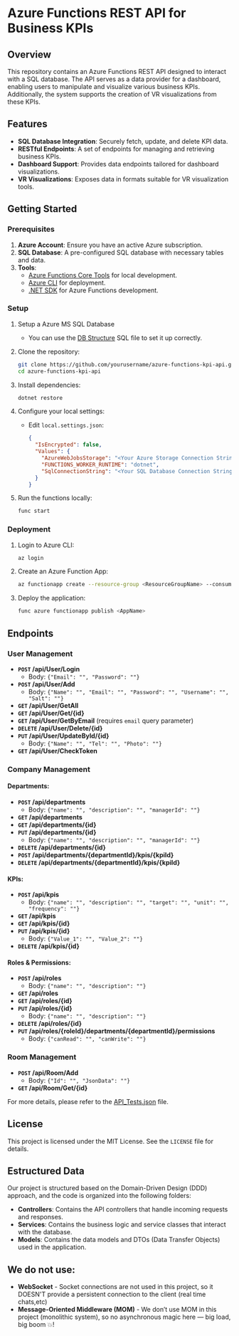 # Azure Functions REST API for Business KPIs

## Overview
This repository contains an Azure Functions REST API designed to interact with a SQL database. The API serves as a data provider for a dashboard, enabling users to manipulate and visualize various business KPIs. Additionally, the system supports the creation of VR visualizations from these KPIs.

## Features
- **SQL Database Integration**: Securely fetch, update, and delete KPI data.
- **RESTful Endpoints**: A set of endpoints for managing and retrieving business KPIs.
- **Dashboard Support**: Provides data endpoints tailored for dashboard visualizations.
- **VR Visualizations**: Exposes data in formats suitable for VR visualization tools.

## Getting Started

### Prerequisites
1. **Azure Account**: Ensure you have an active Azure subscription.
2. **SQL Database**: A pre-configured SQL database with necessary tables and data.
3. **Tools**:
   - [Azure Functions Core Tools](https://learn.microsoft.com/en-us/azure/azure-functions/functions-run-local) for local development.
   - [Azure CLI](https://learn.microsoft.com/en-us/cli/azure/install-azure-cli) for deployment.
   - [.NET SDK](https://dotnet.microsoft.com/download) for Azure Functions development.

### Setup
1. Setup a Azure MS SQL Database
   - You can use the [DB Structure](/Database/DB_Structure.sql) SQL file to set it up correctly.
2. Clone the repository:
   ```bash
   git clone https://github.com/yourusername/azure-functions-kpi-api.git
   cd azure-functions-kpi-api
   ```

3. Install dependencies:
   ```bash
   dotnet restore
   ```

4. Configure your local settings:
   - Edit `local.settings.json`:
     ```json
     {
       "IsEncrypted": false,
       "Values": {
         "AzureWebJobsStorage": "<Your Azure Storage Connection String>",
         "FUNCTIONS_WORKER_RUNTIME": "dotnet",
         "SqlConnectionString": "<Your SQL Database Connection String>"
       }
     }
     ```

5. Run the functions locally:
   ```bash
   func start
   ```

### Deployment
1. Login to Azure CLI:
   ```bash
   az login
   ```

2. Create an Azure Function App:
   ```bash
   az functionapp create --resource-group <ResourceGroupName> --consumption-plan-location <Region> --runtime dotnet --functions-version 4 --name <AppName> --storage-account <StorageAccountName>
   ```

3. Deploy the application:
   ```bash
   func azure functionapp publish <AppName>
   ```

## Endpoints

### User Management

-   **`POST` /api/User/Login**
    -   Body: `{"Email": "", "Password": ""}`
-   **`POST` /api/User/Add**
    -   Body: `{"Name": "", "Email": "", "Password": "", "Username": "", "Salt": ""}`
-   **`GET` /api/User/GetAll**
-   **`GET` /api/User/Get/{id}**
-   **`GET` /api/User/GetByEmail** (requires `email` query parameter)
-   **`DELETE` /api/User/Delete/{id}**
-   **`PUT` /api/User/UpdateById/{id}**
    -   Body: `{"Name": "", "Tel": "", "Photo": ""}`
-   **`GET` /api/User/CheckToken**

### Company Management

#### Departments:
-   **`POST` /api/departments**
    -   Body: `{"name": "", "description": "", "managerId": ""}`
-   **`GET` /api/departments**
-   **`GET` /api/departments/{id}**
-   **`PUT` /api/departments/{id}**
    -   Body: `{"name": "", "description": "", "managerId": ""}`
-   **`DELETE` /api/departments/{id}**
-   **`POST` /api/departments/{departmentId}/kpis/{kpiId}**
-   **`DELETE` /api/departments/{departmentId}/kpis/{kpiId}**

#### KPIs:
-   **`POST` /api/kpis**
    -   Body: `{"name": "", "description": "", "target": "", "unit": "", "frequency": ""}`
-   **`GET` /api/kpis**
-   **`GET` /api/kpis/{id}**
-   **`PUT` /api/kpis/{id}**
    -   Body: `{"Value_1": "", "Value_2": ""}`
-   **`DELETE` /api/kpis/{id}**

#### Roles & Permissions:
-   **`POST` /api/roles**
    -   Body: `{"name": "", "description": ""}`
-   **`GET` /api/roles**
-   **`GET` /api/roles/{id}**
-   **`PUT` /api/roles/{id}**
    -   Body: `{"name": "", "description": ""}`
-   **`DELETE` /api/roles/{id}**
-   **`PUT` /api/roles/{roleId}/departments/{departmentId}/permissions**
    -   Body: `{"canRead": "", "canWrite": ""}`

### Room Management

-   **`POST` /api/Room/Add**
    -   Body: `{"Id": "", "JsonData": ""}`
-   **`GET` /api/Room/Get/{id}**

For more details, please refer to the [API_Tests.json](API_Tests.json) file.

## License
This project is licensed under the MIT License. See the `LICENSE` file for details.

## Estructured Data
Our project is structured based on the Domain-Driven Design (DDD) approach, and the code is organized into the following folders:
- **Controllers**: Contains the API controllers that handle incoming requests and responses.
- **Services**: Contains the business logic and service classes that interact with the database.
- **Models**: Contains the data models and DTOs (Data Transfer Objects) used in the application.

## We do not use:
- **WebSocket** - Socket connections are not used in this project, so it DOESN'T provide a persistent connection to the client (real time chats,etc)
- **Message-Oriented Middleware (MOM)** - We don’t use MOM in this project (monolithic system), so no asynchronous magic here — big load, big boom 💥!
